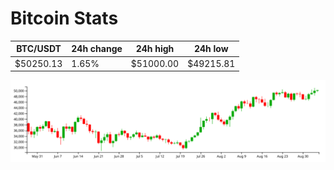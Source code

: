# Bitcoin Stats

BTC/USDT|24h change|24h high|24h low|
|---|---|---|---|
|$50250.13|1.65%|$51000.00|$49215.81|

<img src="./chart.svg">
